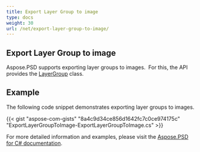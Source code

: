 ```yaml
---
title: Export Layer Group to image
type: docs
weight: 30
url: /net/export-layer-group-to-image/
---
```


## **Export Layer Group to image**
Aspose.PSD supports exporting layer groups to images.  For this, the API provides the [LayerGroup](https://reference.aspose.com/net/psd/aspose.psd.fileformats.psd.layers/layergroup) class.

## Example

The following code snippet demonstrates exporting layer groups to images.

{{< gist "aspose-com-gists" "8a4c9d34ce856d1642fc7c0ce974175c" "ExportLayerGroupToImage-ExportLayerGroupToImage.cs" >}}

For more detailed information and examples, please visit the [Aspose.PSD for C# documentation](https://docs.aspose.com/psd/net/).